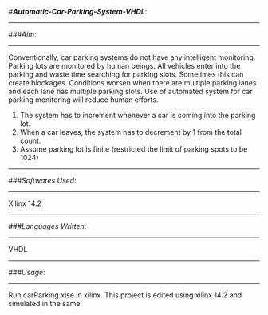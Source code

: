 #***Automatic-Car-Parking-System-VHDL***:


----------
###*Aim*:

----------

Conventionally, car parking systems do not have any intelligent monitoring. Parking lots are monitored by human beings.
All vehicles enter into the parking and waste time searching for parking slots. Sometimes this can create blockages. 
Conditions worsen when there are multiple parking lanes and each lane has multiple parking slots.
Use of automated system for car parking monitoring will reduce human efforts. 
1. The system has to increment whenever a car is coming into the parking lot.
2. When a car leaves, the system has to decrement by 1 from the total count. 
3. Assume parking lot is finite (restricted the limit of parking spots to be 1024)


-------------
###*Softwares Used*:

-------------

Xilinx 14.2

-------------
###*Languages Written*:

-------------

VHDL

-------------
###*Usage*:

-------------

Run carParking.xise in xilinx.
This project is edited using xilinx 14.2 and simulated in the same.



